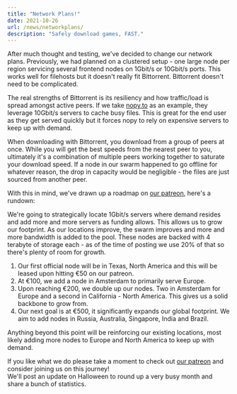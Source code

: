 ```yaml
---
title: "Network Plans!"
date: 2021-10-26
url: /news/networkplans/
description: "Safely download games, FAST."
---
```


After much thought and testing, we've decided to change our network plans. Previously, we had planned on a clustered setup - one large node per region servicing several frontend nodes on 1Gbit/s or 10Gbit/s ports. This works well for filehosts but it doesn't really fit Bittorrent. Bittorrent doesn't need to be complicated.  

The real strengths of Bittorrent is its resiliency and how traffic/load is spread amongst active peers. If we take [nopy.to](https://nopy.to) as an example, they leverage 10Gbit/s servers to cache busy files. This is great for the end user as they get served quickly but it forces nopy to rely on expensive servers to keep up with demand.  

When downloading with Bittorrent, you download from a group of peers at once. While you will get the best speeds from the nearest peer to you, ultimately it's a combination of multiple peers working together to saturate your download speed. If a node in our swarm happened to go offline for whatever reason, the drop in capacity would be negligible - the files are just sourced from another peer.  

With this in mind, we've drawn up a roadmap on [our patreon](https://www.patreon.com/rpdl), here's a rundown:

We're going to strategically locate 1Gbit/s servers where demand resides and add more and more servers as funding allows. This allows us to grow our footprint. As our locations improve, the swarm improves and more and more bandwidth is added to the pool. These nodes are backed with 4 terabyte of storage each - as of the time of posting we use 20% of that so there's plenty of room for growth.  

1. Our first official node will be in Texas, North America and this will be leased upon hitting €50 on our patreon.  
2. At €100, we add a node in Amsterdam to primarily serve Europe.
3. Upon reaching €200, we double up our nodes. Two in Amsterdam for Europe and a second in California - North America. This gives us a solid backbone to grow from.
4. Our next goal is at €500, it significantly expands our global footprint. We aim to add nodes in Russia, Australia, Singapore, India and Brazil.  

Anything beyond this point will be reinforcing our existing locations, most likely adding more nodes to Europe and North America to keep up with demand.  

If you like what we do please take a moment to check out [our patreon](https://www.patreon.com/rpdl) and consider joining us on this journey!  
We'll post an update on Halloween to round up a very busy month and share a bunch of statistics.  
